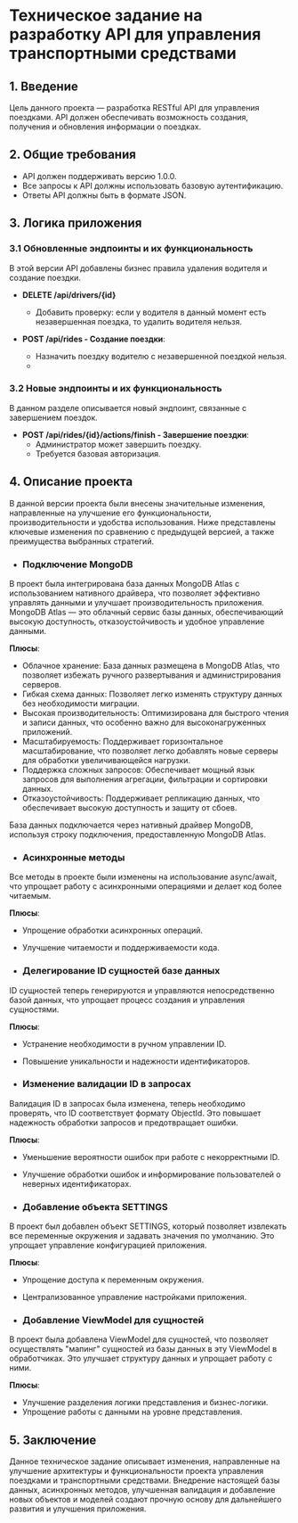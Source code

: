 # Техническое задание на разработку API для управления транспортными средствами

## 1. Введение

Цель данного проекта — разработка RESTful API для управления поездками. API должен обеспечивать возможность создания,
получения и обновления информации о поездках.

## 2. Общие требования

- API должен поддерживать версию 1.0.0.
- Все запросы к API должны использовать базовую аутентификацию.
- Ответы API должны быть в формате JSON.

## 3. Логика приложения

### 3.1 Обновленные эндпоинты и их функциональность

В этой версии API добавлены бизнес правила удаления водителя и создание поездки.

- **DELETE /api/drivers/{id}**
  - Добавить проверку: если у водителя в данный момент есть незавершенная поездка, то удалить водителя нельзя.

- **POST /api/rides - Создание поездки**:
  - Назначить поездку водителю с незавершенной поездкой нельзя.
  -

### 3.2 Новые эндпоинты и их функциональность

В данном разделе описывается новый эндпоинт, связанные с завершением поездок.

- **POST /api/rides/{id}/actions/finish - Завершение поездки**:
  - Администратор может завершить поездку.
  - Требуется базовая авторизация.

## 4. Описание проекта

В данной версии проекта были внесены значительные изменения, направленные на улучшение его функциональности,
производительности и удобства использования. Ниже представлены ключевые изменения по сравнению с предыдущей версией, а
также преимущества выбранных стратегий.

- ### Подключение MongoDB

В проект была интегрирована база данных MongoDB Atlas с использованием нативного драйвера, что позволяет эффективно управлять данными и улучшает производительность приложения. MongoDB Atlas — это облачный сервис базы данных, обеспечивающий высокую доступность, отказоустойчивость и удобное управление данными.

**Плюсы**:

- Облачное хранение: База данных размещена в MongoDB Atlas, что позволяет избежать ручного развертывания и администрирования серверов.
- Гибкая схема данных: Позволяет легко изменять структуру данных без необходимости миграции.
- Высокая производительность: Оптимизирована для быстрого чтения и записи данных, что особенно важно для
  высоконагруженных приложений.
- Масштабируемость: Поддерживает горизонтальное масштабирование, что позволяет легко добавлять новые серверы для
  обработки увеличивающейся нагрузки.
- Поддержка сложных запросов: Обеспечивает мощный язык запросов для выполнения агрегации, фильтрации и сортировки
  данных.
- Отказоустойчивость: Поддерживает репликацию данных, что обеспечивает высокую доступность и защиту от сбоев.

База данных подключается через нативный драйвер MongoDB, используя строку подключения, предоставленную MongoDB Atlas.

- ### Асинхронные методы

Все методы в проекте были изменены на использование async/await, что упрощает работу с асинхронными операциями и делает
код более читаемым.

**Плюсы**:

- Упрощение обработки асинхронных операций.
- Улучшение читаемости и поддерживаемости кода.

- ### Делегирование ID сущностей базе данных

ID сущностей теперь генерируются и управляются непосредственно базой данных, что упрощает процесс создания и управления
сущностями.

**Плюсы**:

- Устранение необходимости в ручном управлении ID.
- Повышение уникальности и надежности идентификаторов.

- ### Изменение валидации ID в запросах

Валидация ID в запросах была изменена, теперь необходимо проверять, что ID соответствует формату ObjectId. Это повышает
надежность обработки запросов и предотвращает ошибки.

**Плюсы**:

- Уменьшение вероятности ошибок при работе с некорректными ID.
- Улучшение обработки ошибок и информирование пользователей о неверных идентификаторах.

- ### Добавление объекта SETTINGS

В проект был добавлен объект SETTINGS, который позволяет извлекать все переменные окружения и задавать значения по
умолчанию. Это упрощает управление конфигурацией приложения.

**Плюсы**:

- Упрощение доступа к переменным окружения.
- Централизованное управление настройками приложения.

- ### Добавление ViewModel для сущностей

В проект была добавлена ViewModel для сущностей, что позволяет осуществлять "мапинг" сущностей из базы данных в эту
ViewModel в обработчиках. Это улучшает структуру данных и упрощает работу с ними.

**Плюсы**:

- Улучшение разделения логики представления и бизнес-логики.
- Упрощение работы с данными на уровне представления.

## 5. Заключение

Данное техническое задание описывает изменения, направленные на улучшение архитектуры и функциональности проекта
управления поездками и транспортными средствами. Внедрение настоящей базы данных, асинхронных методов, улучшенная
валидация и добавление новых объектов и моделей создают прочную основу для дальнейшего развития и улучшения приложения.
